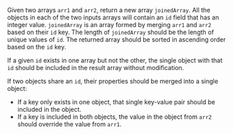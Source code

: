Given two arrays `arr1` and `arr2`, return a new array `joinedArray`. All the objects in each of the two inputs arrays will contain an `id` field that has an integer value. `joinedArray` is an array formed by merging `arr1` and `arr2` based on their `id` key. The length of `joinedArray` should be the length of unique values of `id`. The returned array should be sorted in ascending order based on the `id` key.

If a given `id` exists in one array but not the other, the single object with that `id` should be included in the result array without modification.

If two objects share an `id`, their properties should be merged into a single object:

- If a key only exists in one object, that single key-value pair should be included in the object.
- If a key is included in both objects, the value in the object from `arr2` should override the value from `arr1`.
